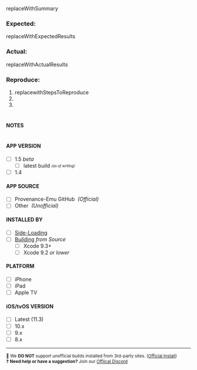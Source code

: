 <!------------------------------------
❓ NEED HELP / HAVE SUGGESTIONS? Join our Discord: https://discord.gg/4TK7PU5
--------------------------------------
🚫 We DO NOT support unofficial 3rd-party installations (buildstore, iemulators, tweakbox, etc…).
Delete and use official install: https://git.io/vxABg
--------------------------------------
⚠️ BUG REPORTS & FEATURE REQUESTS ONLY!
Please tell us as much information as possible and fill out ALL of the sections below!!
------------------------------------->


replaceWithSummary

### Expected:  <!--- What did you expect to happen? -->
replaceWithExpectedResults

### Actual:  <!--- What happened instead? -->
replaceWithActualResults

### Reproduce:  <!--- What are steps we can follow to reproduce this issue? -->
1. replacewithStepsToReproduce
2. 
3. 


# 
#### NOTES  <!--- Notes, Insights or Suggestions? Write them below -->




#
<!--------------------------------
☑️ REQUIRED - Check boxes AFTER posting!
--------------------------------->

#### APP VERSION
- [ ] 1.5 *beta*
  - [ ] latest build <sub><sup>*(as of writing)*</sup></sub>
- [ ] 1.4

#### APP SOURCE
- [ ] Provenance-Emu GitHub  *&nbsp;(Official)*
- [ ] Other  *&nbsp;(Unofficial)*

#### INSTALLED BY <!-- These are the only methods of installing supported -->
- [ ] [Side-Loading](https://git.io/vpYzf)
- [ ] [Building](https://git.io/vpYzv) *from Source*
  - [ ] Xcode 9.3+
  - [ ] Xcode 9.2 *or lower*

#### PLATFORM
- [ ] iPhone
- [ ] iPad
- [ ] Apple TV

#### iOS/tvOS VERSION
- [ ] Latest (11.3)
- [ ] 10.x
- [ ] 9.x
- [ ] 8.x 

--------------------------------------
<sup> 🚫 We **DO NOT** support unofficial builds installed from 3rd-party sites. ([Official Install](https://git.io/vxABg)) </sup><br><sup> ❓ **Need help or have a suggestion?** Join our [Offiical Discord](https://discord.gg/4TK7PU5) </sup><br>

